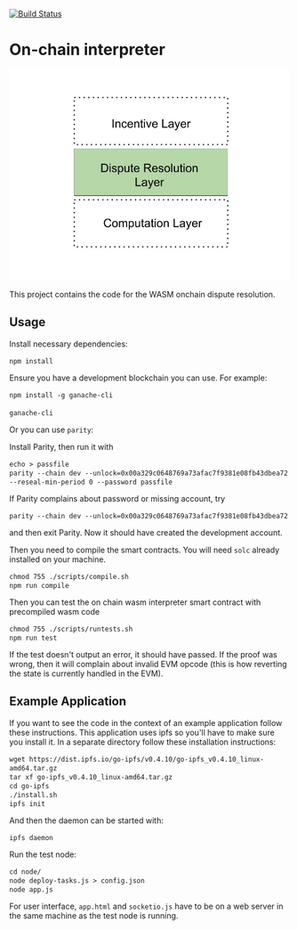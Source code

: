 [![Build Status](https://travis-ci.org/TrueBitFoundation/webasm-solidity.svg?branch=master)](https://travis-ci.org/TrueBitFoundation/webasm-solidity)

# On-chain interpreter

<p align="center">
  <img src="./Dispute Resolution Layer.jpg"/>
</p>

This project contains the code for the WASM onchain dispute resolution.

## Usage

Install necessary dependencies:
```
npm install
```

Ensure you have a development blockchain you can use. For example:
```
npm install -g ganache-cli

ganache-cli
```

Or you can use `parity`:

Install Parity, then run it with
```
echo > passfile
parity --chain dev --unlock=0x00a329c0648769a73afac7f9381e08fb43dbea72 --reseal-min-period 0 --password passfile
```
If Parity complains about password or missing account, try
```
parity --chain dev --unlock=0x00a329c0648769a73afac7f9381e08fb43dbea72
```
and then exit Parity. Now it should have created the development account.

Then you need to compile the smart contracts. You will need `solc` already installed on your machine.

```
chmod 755 ./scripts/compile.sh
npm run compile
```

Then you can test the on chain wasm interpreter smart contract with precompiled wasm code

```
chmod 755 ./scripts/runtests.sh
npm run test
```

If the test doesn't output an error, it should have passed. If the proof was wrong, then it will complain about invalid EVM opcode (this is how reverting the state is currently handled in the EVM).

## Example Application

If you want to see the code in the context of an example application follow these instructions. This application uses ipfs so you'll have to make sure you install it. In a separate directory follow these installation instructions:

```
wget https://dist.ipfs.io/go-ipfs/v0.4.10/go-ipfs_v0.4.10_linux-amd64.tar.gz
tar xf go-ipfs_v0.4.10_linux-amd64.tar.gz
cd go-ipfs
./install.sh
ipfs init
```

And then the daemon can be started with:
```
ipfs daemon
```

Run the test node:
```
cd node/
node deploy-tasks.js > config.json
node app.js
```

For user interface, `app.html` and `socketio.js` have to be on a web server in the same machine as the test node is running.
